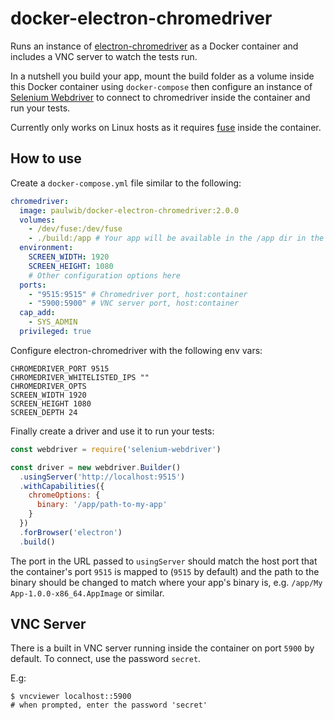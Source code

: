 # docker-electron-chromedriver

Runs an instance of [electron-chromedriver](https://www.npmjs.com/package/electron-chromedriver) as a Docker container and includes a VNC server to watch the tests run.

In a nutshell you build your app, mount the build folder as a volume inside this Docker container using `docker-compose` then configure an instance of [Selenium Webdriver](https://www.npmjs.com/package/selenium-webdriver) to connect to chromedriver inside the container and run your tests.

Currently only works on Linux hosts as it requires [fuse](https://github.com/libfuse/libfuse) inside the container.

## How to use

Create a `docker-compose.yml` file similar to the following:

```yml
chromedriver:
  image: paulwib/docker-electron-chromedriver:2.0.0
  volumes:
    - /dev/fuse:/dev/fuse
    - ./build:/app # Your app will be available in the /app dir in the container
  environment:
    SCREEN_WIDTH: 1920
    SCREEN_HEIGHT: 1080
    # Other configuration options here
  ports:
    - "9515:9515" # Chromedriver port, host:container
    - "5900:5900" # VNC server port, host:container
  cap_add:
    - SYS_ADMIN
  privileged: true
```

Configure electron-chromedriver with the following env vars:

```
CHROMEDRIVER_PORT 9515
CHROMEDRIVER_WHITELISTED_IPS ""
CHROMEDRIVER_OPTS
SCREEN_WIDTH 1920
SCREEN_HEIGHT 1080
SCREEN_DEPTH 24
```

Finally create a driver and use it to run your tests:

```javascript
const webdriver = require('selenium-webdriver')

const driver = new webdriver.Builder()
  .usingServer('http://localhost:9515')
  .withCapabilities({
    chromeOptions: {
      binary: '/app/path-to-my-app'
    }
  })
  .forBrowser('electron')
  .build()
```

The port in the URL passed to `usingServer` should match the host port that the container's port `9515` is mapped to (`9515` by default) and the path to the binary should be changed to match where your app's binary is, e.g. `/app/My App-1.0.0-x86_64.AppImage` or similar.

## VNC Server

There is a built in VNC server running inside the container on port `5900` by default.  To connect, use the password `secret`.

E.g:

```shell
$ vncviewer localhost::5900
# when prompted, enter the password 'secret'
```
